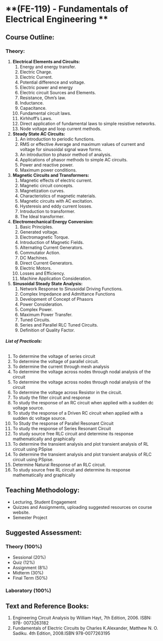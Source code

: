 # **(FE-119) - Fundamentals of Electrical Engineering **
## **Course Outline:**
### **Theory:**

1. **Electrical Elements and Circuits:**
   1. Energy and energy transfer.
   2. Electric Charge.
   3. Electric Current.
   4. Potential difference and voltage.
   5. Electric power and energy 
   6. Electric circuit Sources and Elements.
   7. Resistance, Ohm’s law.
   8. Inductance.
   9. Capacitance. 
   10. Fundamental circuit laws.
   11. Kirhhoff’s Laws. 
   12. Direct application of fundamental laws to simple resistive networks.
   13. Node voltage and loop current methods.
2. **Steady State AC Circuits:**
   1. An introduction to periodic functions.
   2. RMS or effective Average and maximum values of current and voltage for sinusoidal signal wave forms. 
   3. An introduction to phasor method of analysis.
   4. Applications of phasor methods to simple AC circuits.
   5. Power and reactive power.
   6. Maximum power conditions.
3. **Magnetic Circuits and Transformers:**
   1. Magnetic effects of electric current.
   2. Magnetic circuit concepts.
   3. Magnetization curves.
   4. Characteristics of magnetic materials.
   5. Magnetic circuits with AC excitation.
   6. Hysteresis and eddy current losses.
   7. Introduction to transformer.
   8. The Ideal transformer.
4. **Electromechanical Energy Conversion:**
   1. Basic Principles.
   2. Generated voltage.
   3. Electromagnetic Torque.
   4. Introduction of Magnetic Fields.
   5. Alternating Current Generators. 
   6. Commutator Action.
   7. DC Machines.
   8. Direct Current Generators.
   9. Electric Motors.
   10. Losses and Efficiency.
   11. Machine Application Consideration.
5. **Sinusoidal Steady State Analysis:**
   1. Network Response to Sinusoidal Driving Functions.
   2. Complex Impedance and Admittance Functions
   3. Development of Concept of Phasors
   4. Power Consideration.
   5. Complex Power.
   6. Maximum Power Transfer.
   7. Tuned Circuits.
   8. Series and Parallel RLC Tuned Circuits.
   9. Definition of Quality Factor.
###### **List of Practicals:**
1. To determine the voltage of series circuit
1. To determine the voltage of parallel circuit.
1. To determine the current through mesh analysis
1. To determine the voltage across nodes through nodal analysis of the circuit
1. To determine the voltage across nodes through nodal analysis of the circuit
1. To determine the voltage across Resistor in the circuit.
1. To study the filter circuit and response
1. To study the response of an RC circuit when applied with a sudden dc voltage source.
1. To study the response of a Driven RC circuit when applied with a sudden dc voltage source.
1. To Study the response of Parallel Resonant Circuit
1. To study the response of Series Resonant Circuit
1. To study source free RLC circuit and determine its response mathematically and graphically
1. To determine the transient analysis and plot transient analysis of RL circuit using PSpise
1. To determine the transient analysis and plot transient analysis of RLC circuit using PSpise.
1. Determine Natural Response of an RLC circuit.
1. To study source free RL circuit and determine its response mathematically and graphically

## **Teaching Methodology:**
- Lecturing, Student Engagement
- Quizzes and Assignments, uploading suggested resources on course website.
- Semester Project
 
## **Suggested Assessment:**
### **Theory (100%)**

- Sessional (20%)
- Quiz (12%)
- Assignment (8%)
- Midterm (30%)
- Final Term (50%)

### **Laboratory (100%)**

## **Text and Reference Books:**

1. Engineering Circuit Analysis by William Hayt, 7th Edition, 2006. ISBN: 978- 0073263182
1. Fundamentals of Electric Circuits by Charles K.Alexander, Matthew N. O. Sadiku. 4th Edition, 2008.ISBN 978-0077263195
